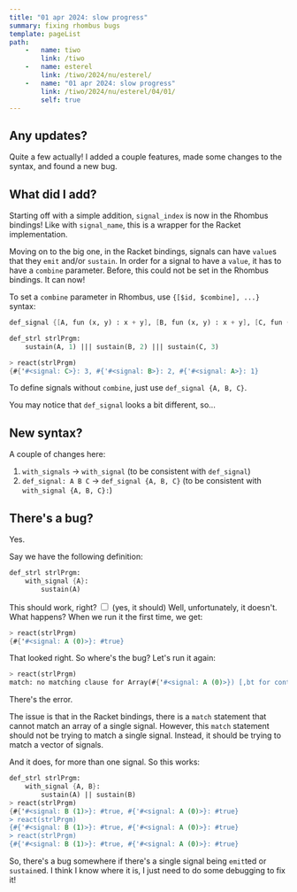 ```yaml
---
title: "01 apr 2024: slow progress"
summary: fixing rhombus bugs
template: pageList
path:
    -   name: tiwo
        link: /tiwo
    -   name: esterel
        link: /tiwo/2024/nu/esterel/
    -   name: "01 apr 2024: slow progress"
        link: /tiwo/2024/nu/esterel/04/01/
        self: true
---
```

## Any updates?

Quite a few actually!
I added a couple features, made some changes to the syntax, and found a new bug.

## What did I add?

Starting off with a simple addition, `signal_index` is now in the Rhombus bindings!
Like with `signal_name`, this is a wrapper for the Racket implementation.

Moving on to the big one, in the Racket bindings, signals can have `value`s that they `emit` and/or `sustain`.
In order for a signal to have a `value`, it has to have a `combine` parameter.
Before, this could not be set in the Rhombus bindings.
It can now!

To set a `combine` parameter in Rhombus, use `{[$id, $combine], ...}` syntax:

```scheme
def_signal {[A, fun (x, y) : x + y], [B, fun (x, y) : x + y], [C, fun (x, y) : x + y]}

def_strl strlPrgm:
    sustain(A, 1) ||| sustain(B, 2) ||| sustain(C, 3)

> react(strlPrgm)
{#{'#<signal: C>}: 3, #{'#<signal: B>}: 2, #{'#<signal: A>}: 1}
```

To define signals without `combine`, just use `def_signal {A, B, C}`.

You may notice that `def_signal` looks a bit different, so...

## New syntax?

A couple of changes here:

1. `with_signals` -> `with_signal` (to be consistent with `def_signal`)
2. `def_signal: A B C` -> `def_signal {A, B, C}` (to be consistent with `with_signal {A, B, C}:`)

## There's a bug?

Yes.

Say we have the following definition:

```scheme
def_strl strlPrgm:
    with_signal {A}:
        sustain(A)
```

This should work, right?<label for="sidenote--itDoes"
       class="margin-toggle sidenote-number">
</label>
<input type="checkbox"
       id="sidenote--itDoes"
       class="margin-toggle"/>
<span class="sidenote">
   (yes, it should)
</span>
Well, unfortunately, it doesn't.
What happens?
When we run it the first time, we get:

```scheme
> react(strlPrgm)
{#{'#<signal: A (0)>}: #true}
```

That looked right.
So where's the bug?
Let's run it again:

```scheme
> react(strlPrgm)
match: no matching clause for Array(#{'#<signal: A (0)>}) [,bt for context]
```

There's the error.

The issue is that in the Racket bindings, there is a `match` statement that cannot match an array of a single signal.
However, this `match` statement should not be trying to match a single signal.
Instead, it should be trying to match a vector of signals.

And it does, for more than one signal.
So this works:

```scheme
def_strl strlPrgm:
    with_signal {A, B}:
        sustain(A) || sustain(B)
> react(strlPrgm)
{#{'#<signal: B (1)>}: #true, #{'#<signal: A (0)>}: #true}
> react(strlPrgm)
{#{'#<signal: B (1)>}: #true, #{'#<signal: A (0)>}: #true}
> react(strlPrgm)
{#{'#<signal: B (1)>}: #true, #{'#<signal: A (0)>}: #true}
```

So, there's a bug somewhere if there's a single signal being `emit`ted or `sustain`ed.
I think I know where it is, I just need to do some debugging to fix it!
